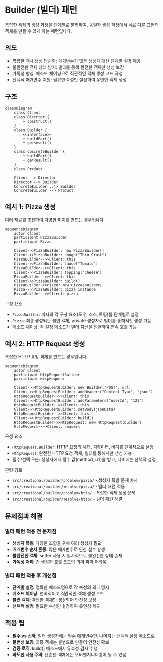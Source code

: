 # Builder (빌더) 패턴

복잡한 객체의 생성 과정을 단계별로 분리하여, 동일한 생성 과정에서 서로 다른 표현의 객체를 만들 수 있게 하는 패턴입니다.

## 의도
- 복잡한 객체 생성 단순화: 매개변수가 많은 생성자 대신 단계별 설정 제공
- 불완전한 객체 상태 방지: 빌더를 통해 완전한 객체만 생성 보장
- 가독성 향상: 메소드 체이닝으로 직관적인 객체 생성 코드 작성
- 선택적 매개변수 지원: 필요한 속성만 설정하여 유연한 객체 생성

## 구조

```mermaid
classDiagram
    class Client
    class Director {
        + construct()
    }
    class Builder {
        <<interface>>
        + buildPart()
        + getResult()
    }
    class ConcreteBuilder {
        + buildPart()
        + getResult()
    }
    class Product

    Client --> Director
    Director --> Builder
    ConcreteBuilder ..|> Builder
    ConcreteBuilder --> Product
```

## 예시 1: Pizza 생성

여러 재료를 조합하여 다양한 피자를 만드는 경우입니다.

```mermaid
sequenceDiagram
    actor Client
    participant PizzaBuilder
    participant Pizza

    Client->>PizzaBuilder: new PizzaBuilder()
    Client->>PizzaBuilder: dough("Thin Crust")
    PizzaBuilder-->>Client: this
    Client->>PizzaBuilder: sauce("Tomato")
    PizzaBuilder-->>Client: this
    Client->>PizzaBuilder: topping("Cheese")
    PizzaBuilder-->>Client: this
    Client->>PizzaBuilder: build()
    PizzaBuilder->>Pizza: new Pizza(builder)
    Pizza-->>PizzaBuilder: pizza instance
    PizzaBuilder-->>Client: pizza
```

구성 요소
- `PizzaBuilder`: 피자의 각 구성 요소(도우, 소스, 토핑)를 단계별로 설정
- `Pizza`: 최종 생성되는 불변 객체, private 생성자로 빌더를 통해서만 생성 가능
- 메소드 체이닝: 각 설정 메소드가 빌더 자신을 반환하여 연속 호출 가능

## 예시 2: HTTP Request 생성

복잡한 HTTP 요청 객체를 만드는 경우입니다.

```mermaid
sequenceDiagram
    actor Client
    participant HttpRequestBuilder
    participant HttpRequest

    Client->>HttpRequestBuilder: new Builder("POST", url)
    Client->>HttpRequestBuilder: addHeaders("Content-Type", "json")
    HttpRequestBuilder-->>Client: this
    Client->>HttpRequestBuilder: addParameters("userId", "123")
    HttpRequestBuilder-->>Client: this
    Client->>HttpRequestBuilder: setBody(jsonData)
    HttpRequestBuilder-->>Client: this
    Client->>HttpRequestBuilder: build()
    HttpRequestBuilder->>HttpRequest: new HttpRequest(builder)
    HttpRequest-->>Client: request
```

구성 요소
- `HttpRequest.Builder`: HTTP 요청의 헤더, 파라미터, 바디를 단계적으로 설정
- `HttpRequest`: 완전한 HTTP 요청 객체, 빌더를 통해서만 생성 가능
- 필수/선택 구분: 생성자에서 필수 값(method, url)을 받고, 나머지는 선택적 설정

관련 경로
- `src/creational/builder/problem/pizza/` - 생성자 폭발 문제 예시
- `src/creational/builder/resolve/pizza/` - 빌더 패턴 적용
- `src/creational/builder/problem/http/` - 복잡한 객체 생성 문제
- `src/creational/builder/resolve/http/` - 빌더 패턴 해결

## 문제점과 해결

### 빌더 패턴 적용 전 문제점
- **생성자 폭발**: 다양한 조합을 위해 여러 생성자 필요
- **매개변수 순서 혼동**: 많은 매개변수로 인한 실수 발생
- **불완전한 객체**: setter 사용 시 일시적으로 불완전한 상태 존재
- **가독성 저하**: 긴 생성자 호출 코드의 의미 파악 어려움

### 빌더 패턴 적용 후 개선점
- **단계별 설정**: 명확한 메소드명으로 각 속성의 의미 명시
- **메소드 체이닝**: 연속적이고 직관적인 객체 생성 코드
- **불변 객체**: 완전한 객체만 생성되어 안전성 보장
- **선택적 설정**: 필요한 속성만 설정하여 유연성 제공

## 적용 팁
- **필수 vs 선택**: 빌더 생성자에는 필수 매개변수만, 나머지는 선택적 설정 메소드로
- **불변성 보장**: 최종 객체는 불변으로 만들어 안전성 확보
- **검증 로직**: build() 메소드에서 유효성 검사 수행
- **과도한 사용 주의**: 단순한 객체에는 오버엔지니어링이 될 수 있음